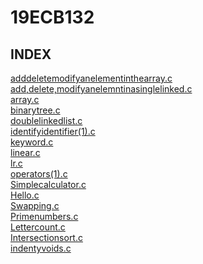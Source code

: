 # 19ECB132

## INDEX   

[adddeletemodifyanelementinthearray.c](adddeletemodifyanelementinthearray.c)      
[add,delete,modifyanelemntinasinglelinked.c](add,delete,modifyanelemntinasinglelinked.c)       
[array.c](array.c)     
[binarytree.c](binarytree.c)     
[doublelinkedlist.c](doublelinkedlist.c)     
[identifyidentifier(1).c](identifyidentifier(1).c)      
[keyword.c](keyword.c)        
[linear.c](linear.c)       
[lr.c](lr.c)          
[operators(1).c](operators(1).c)      
[Simplecalculator.c](Simplecalculator.c)       
[Hello.c](Hello.c)      
[Swapping.c](Swapping.c)     
[Primenumbers.c](Primenumbers.c)        
[Lettercount.c](Lettercount.c)   
[Intersectionsort.c](Intersectionsort.c)     
[indentyvoids.c](indentyvoids.c)   
